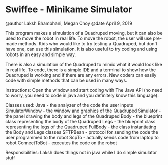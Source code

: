 # Swiffee - Minikame Simulator

@author Laksh Bhambhani, Megan Choy
@date April 9, 2019

This program makes a simulation of a Quadruped moving, but it can also be used to move the robot in real life. To move the robot, the user will use pre-made methods. Kids who would like to try testing a Quadruped, but don't have one, can use this simulation. It is also useful to try coding and using robots in an easy and simple way. 

There is also a simulation of the Quadruped to mimic what it would look like in real life. To code, there is a simple IDE and a terminal to show how the Quadruped is working and if there are any errors. New coders can easily code with simple methods that can be used in many ways.

Instructions:
Open the window and start coding with The Java API (no need to worry, you need to code in java and you definitely know this language):

Classes used:
Java - the analyzer of the code the user inputs
SimulatorWindow - the window and graphics of the Quadruped
Simulator - the panel drawing the body and legs of the Quadruped
Body - the blueprint class representing the body of the Quadruped
Legs - the blueprint class representing the legs of the Quadruped
FullBody - the class instantiating the Body and Legs classes
SFTPBean - protocol for sending the code the user programmed to the robot
ScpTo - actually sends code from laptop to robot
ConnectToBot - executes the code on the robot

Responsibilities:
Laksh does things not in java while I do simple simulator stuff
